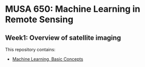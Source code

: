 # MUSA 650: Machine Learning in Remote Sensing

## Week1: Overview of satellite imaging

This repository contains:

- [Machine Learning, Basic Concepts](w2_mlbasics.ipynb)
